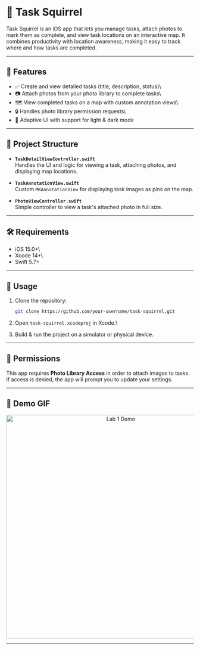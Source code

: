 # 📌 Task Squirrel

Task Squirrel is an iOS app that lets you manage tasks, attach photos to
mark them as complete, and view task locations on an interactive map. It
combines productivity with location awareness, making it easy to track
where and how tasks are completed.

------------------------------------------------------------------------

## 🚀 Features

-   ✅ Create and view detailed tasks (title, description, status)\
-   📷 Attach photos from your photo library to complete tasks\
-   🗺️ View completed tasks on a map with custom annotation views\
-   🔒 Handles photo library permission requests\
-   🌙 Adaptive UI with support for light & dark mode

------------------------------------------------------------------------

## 📂 Project Structure

-   **`TaskDetailViewController.swift`**\
    Handles the UI and logic for viewing a task, attaching photos, and
    displaying map locations.

-   **`TaskAnnotationView.swift`**\
    Custom `MKAnnotationView` for displaying task images as pins on the
    map.

-   **`PhotoViewController.swift`**\
    Simple controller to view a task's attached photo in full size.

------------------------------------------------------------------------

## 🛠️ Requirements

-   iOS 15.0+\
-   Xcode 14+\
-   Swift 5.7+

------------------------------------------------------------------------

## 📖 Usage

1.  Clone the repository:

    ``` bash
    git clone https://github.com/your-username/task-squirrel.git
    ```

2.  Open `task-squirrel.xcodeproj` in Xcode.\

3.  Build & run the project on a simulator or physical device.

------------------------------------------------------------------------

## 🔐 Permissions

This app requires **Photo Library Access** in order to attach images to
tasks. If access is denied, the app will prompt you to update your
settings.

------------------------------------------------------------------------

## 📸 Demo GIF

<p align="center">
  <img src="lab1juan.gif" alt="Lab 1 Demo" width="600"/>
</p>



------------------------------------------------------------------------


